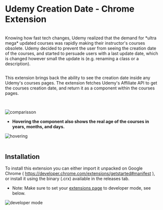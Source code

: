 # Udemy Creation Date - Chrome Extension
</br>
Knowing how fast tech changes, Udemy realized that the demand for *ultra mega* updated courses was rapidly making their instructor's courses obsolete.
Udemy decided to prevent the user from seeing the creation date of the courses, and started to persuade users with a last update date, which is changed 
however small the update is (e.g. renaming a class or a description).

##

This extension brings back the ability to see the creation date inside any Udemy's courses pages.
The extension fetches Udemy's Affiliate API to get the courses creation date, and return it as a component within the courses pages.

</br>

![comparisson](https://i.imgur.com/OpxBw6E.png)


- **Hovering the component also shows the real age of the courses in years, months, and days.**

![hovering](https://media.giphy.com/media/cInK13dWndmE3hf3iW/giphy.gif)
</br>
</br>

## Installation

To install this extension you can either import it unpacked on Google Chrome ( https://developer.chrome.com/extensions/getstarted#manifest ), or install it using the binary (.crx) available in the releases tab.

- Note: Make sure to set your [extensions page]('chrome://extensions/') to developer mode, see below.

![developer mode](https://i.imgur.com/wtyBtpd.png)
